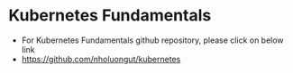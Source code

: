 # Kubernetes Fundamentals
- For Kubernetes Fundamentals github repository, please click on below link
- https://github.com/nholuongut/kubernetes
